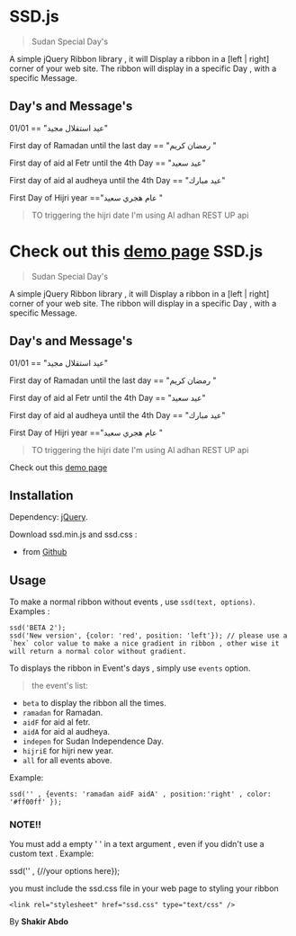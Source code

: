 SSD.js
=========

> Sudan Special Day's 

A simple jQuery Ribbon library , it will Display a ribbon in  a [left | right] corner of your web site.
The ribbon will display in a specific Day , with a specific Message.

## Day's and Message's
01/01 == "عيد استقلال مجيد"

First day of Ramadan until the last day == "رمضان كريم "  

First day of aid al Fetr until the 4th Day == "عيد سعيد"

First day of aid al audheya until the 4th Day == "عيد مبارك"

First Day of Hijri year =="عام هجري سعيد "

> TO triggering the hijri date I'm using Al adhan REST UP api


Check out this [demo page](http://shakir-abdo.github.io/SSD/demo.html)
SSD.js
=========

> Sudan Special Day's 

A simple jQuery Ribbon library , it will Display a ribbon in  a [left | right] corner of your web site.
The ribbon will display in a specific Day , with a specific Message.

## Day's and Message's
01/01 == "عيد استقلال مجيد"

First day of Ramadan until the last day == "رمضان كريم "  

First day of aid al Fetr until the 4th Day == "عيد سعيد"

First day of aid al audheya until the 4th Day == "عيد مبارك"

First Day of Hijri year =="عام هجري سعيد "

> TO triggering the hijri date I'm using Al adhan REST UP api


Check out this [demo page](http://shakir-abdo.github.io/SSD/demo.html)

## Installation

Dependency: [jQuery](http://jquery.com).

Download  ssd.min.js and ssd.css :
- from [Github](https://shakir-abdo.github.io/SSD/ssd.zip)

Usage
-----

To make a normal ribbon without events  , use `ssd(text, options)`. Examples :

    ssd('BETA 2');
    ssd('New version', {color: 'red', position: 'left'}); // please use a `hex` color value to make a nice gradient in ribbon , other wise it will return a normal color without gradient.

To displays the ribbon in Event's days , simply use `events` option.
> the event's list:

- `beta`  to display the ribbon all the times.
- `ramadan` for Ramadan. 
- `aidF` for aid al fetr. 
- `aidA` for aid al audheya. 
- `indepen` for Sudan Independence Day. 
- `hijriE` for hijri new year.
- `all` for all events above.  

Example:

    ssd('' , {events: 'ramadan aidF aidA' , position:'right' , color: '#ff00ff' });


### NOTE!!

You must add a empty ' ' in a text argument , even if you didn't use a custom text .
Example: 

   ssd('' , {//your options here});

you must include the ssd.css file in your web page to styling your ribbon 

`<link rel="stylesheet" href="ssd.css" type="text/css" />`

By **Shakir Abdo**
